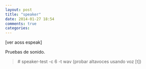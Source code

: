 ```yaml
---
layout: post
title: "speaker"
date: 2014-01-27 18:54
comments: true
categories: 
---
```

[ver aoss espeak]

Pruebas de sonido.

>\# speaker-test -c 6 -t wav (probar altavoces usando voz [t])

